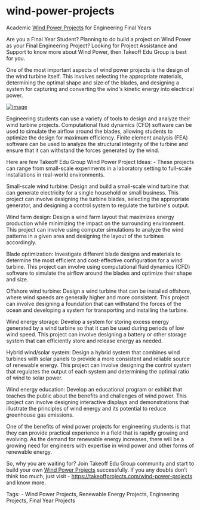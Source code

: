# wind-power-projects

Academic [Wind Power Projects](https://takeoffprojects.com/wind-power-projects) for Engineering Final Years

Are you a Final Year Student? Planning to do build a project on Wind Power as your Final Engineering Project? Looking for Project Assistance and Support to know more about Wind Power, then Takeoff Edu Group is best for you.

One of the most important aspects of wind power projects is the design of the wind turbine itself. This involves selecting the appropriate materials, determining the optimal shape and size of the blades, and designing a system for capturing and converting the wind's kinetic energy into electrical power.

[![image](https://user-images.githubusercontent.com/122364815/236122497-0cf20990-cd58-4c80-8b65-a3311021a4be.png)](https://takeoffprojects.com/wind-power-projects)

Engineering students can use a variety of tools to design and analyze their wind turbine projects. Computational fluid dynamics (CFD) software can be used to simulate the airflow around the blades, allowing students to optimize the design for maximum efficiency. Finite element analysis (FEA) software can be used to analyze the structural integrity of the turbine and ensure that it can withstand the forces generated by the wind.

Here are few Takeoff Edu Group Wind Power Project Ideas: - These projects can range from small-scale experiments in a laboratory setting to full-scale installations in real-world environments.

Small-scale wind turbine: Design and build a small-scale wind turbine that can generate electricity for a single household or small business. This project can involve designing the turbine blades, selecting the appropriate generator, and designing a control system to regulate the turbine's output.

Wind farm design: Design a wind farm layout that maximizes energy production while minimizing the impact on the surrounding environment. This project can involve using computer simulations to analyze the wind patterns in a given area and designing the layout of the turbines accordingly.

Blade optimization: Investigate different blade designs and materials to determine the most efficient and cost-effective configuration for a wind turbine. This project can involve using computational fluid dynamics (CFD) software to simulate the airflow around the blades and optimize their shape and size.

Offshore wind turbine: Design a wind turbine that can be installed offshore, where wind speeds are generally higher and more consistent. This project can involve designing a foundation that can withstand the forces of the ocean and developing a system for transporting and installing the turbine.

Wind energy storage: Develop a system for storing excess energy generated by a wind turbine so that it can be used during periods of low wind speed. This project can involve designing a battery or other storage system that can efficiently store and release energy as needed.

Hybrid wind/solar system: Design a hybrid system that combines wind turbines with solar panels to provide a more consistent and reliable source of renewable energy. This project can involve designing the control system that regulates the output of each system and determining the optimal ratio of wind to solar power.

Wind energy education: Develop an educational program or exhibit that teaches the public about the benefits and challenges of wind power. This project can involve designing interactive displays and demonstrations that illustrate the principles of wind energy and its potential to reduce greenhouse gas emissions.


One of the benefits of wind power projects for engineering students is that they can provide practical experience in a field that is rapidly growing and evolving. As the demand for renewable energy increases, there will be a growing need for engineers with expertise in wind power and other forms of renewable energy.

So, why you are waiting for? Join Takeoff Edu Group community and start to build your own [Wind Power Projects](https://takeoffprojects.com/wind-power-projects) successfully. If you any doubts don’t think too much, just visit - https://takeoffprojects.com/wind-power-projects and know more.

Tags: - Wind Power Projects, Renewable Energy Projects, Engineering Projects, Final Year Projects
